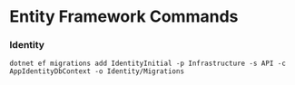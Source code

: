 # Entity Framework Commands

### Identity


`dotnet ef migrations add IdentityInitial -p Infrastructure -s API -c AppIdentityDbContext -o Identity/Migrations`